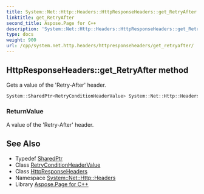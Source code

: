 ```yaml
---
title: System::Net::Http::Headers::HttpResponseHeaders::get_RetryAfter method
linktitle: get_RetryAfter
second_title: Aspose.Page for C++
description: 'System::Net::Http::Headers::HttpResponseHeaders::get_RetryAfter method. Gets a value of the ''Retry-After'' header in C++.'
type: docs
weight: 900
url: /cpp/system.net.http.headers/httpresponseheaders/get_retryafter/
---
```

## HttpResponseHeaders::get_RetryAfter method


Gets a value of the 'Retry-After' header.

```cpp
System::SharedPtr<RetryConditionHeaderValue> System::Net::Http::Headers::HttpResponseHeaders::get_RetryAfter()
```


### ReturnValue

A value of the 'Retry-After' header.

## See Also

* Typedef [SharedPtr](../../../system/sharedptr/)
* Class [RetryConditionHeaderValue](../../retryconditionheadervalue/)
* Class [HttpResponseHeaders](../)
* Namespace [System::Net::Http::Headers](../../)
* Library [Aspose.Page for C++](../../../)
